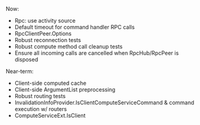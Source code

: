 Now:
- Rpc: use activity source 
- Default timeout for command handler RPC calls
- RpcClientPeer.Options
- Robust reconnection tests 
- Robust compute method call cleanup tests
- Ensure all incoming calls are cancelled when RpcHub/RpcPeer is disposed 

Near-term:
- Client-side computed cache
- Client-side ArgumentList preprocessing
- Robust routing tests
- InvalidationInfoProvider.IsClientComputeServiceCommand & command execution w/ routers
- ComputeServiceExt.IsClient
